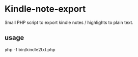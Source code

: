 # Kindle-note-export

Small PHP script to export kindle notes / highlights to plain text.

## usage

php -f bin/kindle2txt.php 
